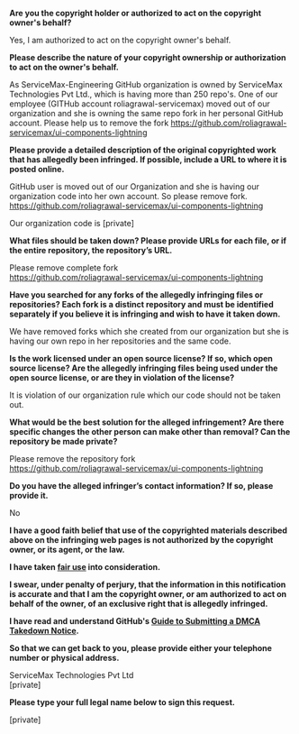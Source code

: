 **Are you the copyright holder or authorized to act on the copyright owner's behalf?**

Yes, I am authorized to act on the copyright owner's behalf.

**Please describe the nature of your copyright ownership or authorization to act on the owner's behalf.**

As ServiceMax-Engineering GitHub organization is owned by ServiceMax Technologies Pvt Ltd., which is having more than 250 repo's. One of our employee (GITHub account roliagrawal-servicemax) moved out of our organization and she is owning the same repo fork in her personal GitHub account. Please help us to remove the fork https://github.com/roliagrawal-servicemax/ui-components-lightning

**Please provide a detailed description of the original copyrighted work that has allegedly been infringed. If possible, include a URL to where it is posted online.**

GitHub user is moved out of our Organization and she is having our organization code into her own account. So please remove fork.  
https://github.com/roliagrawal-servicemax/ui-components-lightning

Our organization code is [private]

**What files should be taken down? Please provide URLs for each file, or if the entire repository, the repository’s URL.**

Please remove complete fork  
https://github.com/roliagrawal-servicemax/ui-components-lightning

**Have you searched for any forks of the allegedly infringing files or repositories? Each fork is a distinct repository and must be identified separately if you believe it is infringing and wish to have it taken down.**

We have removed forks which she created from our organization but she is having our own repo in her repositories and the same code.

**Is the work licensed under an open source license? If so, which open source license? Are the allegedly infringing files being used under the open source license, or are they in violation of the license?**

It is violation of our organization rule which our code should not be taken out.

**What would be the best solution for the alleged infringement? Are there specific changes the other person can make other than removal? Can the repository be made private?**

Please remove the repository fork  
https://github.com/roliagrawal-servicemax/ui-components-lightning

**Do you have the alleged infringer’s contact information? If so, please provide it.**

No

**I have a good faith belief that use of the copyrighted materials described above on the infringing web pages is not authorized by the copyright owner, or its agent, or the law.**

**I have taken <a href="https://www.lumendatabase.org/topics/22">fair use</a> into consideration.**

**I swear, under penalty of perjury, that the information in this notification is accurate and that I am the copyright owner, or am authorized to act on behalf of the owner, of an exclusive right that is allegedly infringed.**

**I have read and understand GitHub's <a href="https://help.github.com/articles/guide-to-submitting-a-dmca-takedown-notice/">Guide to Submitting a DMCA Takedown Notice</a>.**

**So that we can get back to you, please provide either your telephone number or physical address.**

ServiceMax Technologies Pvt Ltd  
[private]

**Please type your full legal name below to sign this request.**

[private]
